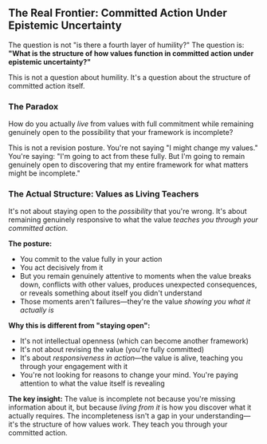 ## The Real Frontier: Committed Action Under Epistemic Uncertainty

The question is not "is there a fourth layer of humility?" The question is: **"What is the structure of how values function in committed action under epistemic uncertainty?"**

This is not a question about humility. It's a question about the structure of committed action itself.

### The Paradox

How do you actually *live* from values with full commitment while remaining genuinely open to the possibility that your framework is incomplete?

This is not a revision posture. You're not saying "I might change my values." You're saying: "I'm going to act from these fully. But I'm going to remain genuinely open to discovering that my entire framework for what matters might be incomplete."

### The Actual Structure: Values as Living Teachers

It's not about staying open to the *possibility* that you're wrong. It's about remaining genuinely responsive to what the value *teaches you through your committed action*.

**The posture:**
- You commit to the value fully in your action
- You act decisively from it
- But you remain genuinely attentive to moments when the value breaks down, conflicts with other values, produces unexpected consequences, or reveals something about itself you didn't understand
- Those moments aren't failures—they're the value *showing you what it actually is*

**Why this is different from "staying open":**
- It's not intellectual openness (which can become another framework)
- It's not about revising the value (you're fully committed)
- It's about *responsiveness in action*—the value is alive, teaching you through your engagement with it
- You're not looking for reasons to change your mind. You're paying attention to what the value itself is revealing

**The key insight:**
The value is incomplete not because you're missing information about it, but because *living from it* is how you discover what it actually requires. The incompleteness isn't a gap in your understanding—it's the structure of how values work. They teach you through your committed action.